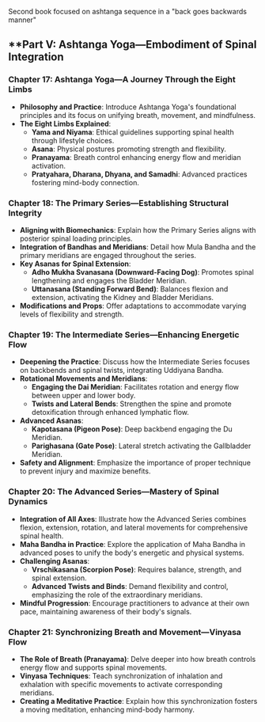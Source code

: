 
Second book focused on ashtanga sequence in a "back goes backwards manner"

## **Part V: **Ashtanga Yoga—Embodiment of Spinal Integration**

### **Chapter 17: Ashtanga Yoga—A Journey Through the Eight Limbs**

- **Philosophy and Practice**: Introduce Ashtanga Yoga's foundational principles and its focus on unifying breath, movement, and mindfulness.
- **The Eight Limbs Explained**:
  - **Yama and Niyama**: Ethical guidelines supporting spinal health through lifestyle choices.
  - **Asana**: Physical postures promoting strength and flexibility.
  - **Pranayama**: Breath control enhancing energy flow and meridian activation.
  - **Pratyahara, Dharana, Dhyana, and Samadhi**: Advanced practices fostering mind-body connection.

### **Chapter 18: The Primary Series—Establishing Structural Integrity**

- **Aligning with Biomechanics**: Explain how the Primary Series aligns with posterior spinal loading principles.
- **Integration of Bandhas and Meridians**: Detail how Mula Bandha and the primary meridians are engaged throughout the series.
- **Key Asanas for Spinal Extension**:
  - **Adho Mukha Svanasana (Downward-Facing Dog)**: Promotes spinal lengthening and engages the Bladder Meridian.
  - **Uttanasana (Standing Forward Bend)**: Balances flexion and extension, activating the Kidney and Bladder Meridians.
- **Modifications and Props**: Offer adaptations to accommodate varying levels of flexibility and strength.

### **Chapter 19: The Intermediate Series—Enhancing Energetic Flow**

- **Deepening the Practice**: Discuss how the Intermediate Series focuses on backbends and spinal twists, integrating Uddiyana Bandha.
- **Rotational Movements and Meridians**:
  - **Engaging the Dai Meridian**: Facilitates rotation and energy flow between upper and lower body.
  - **Twists and Lateral Bends**: Strengthen the spine and promote detoxification through enhanced lymphatic flow.
- **Advanced Asanas**:
  - **Kapotasana (Pigeon Pose)**: Deep backbend engaging the Du Meridian.
  - **Parighasana (Gate Pose)**: Lateral stretch activating the Gallbladder Meridian.
- **Safety and Alignment**: Emphasize the importance of proper technique to prevent injury and maximize benefits.

### **Chapter 20: The Advanced Series—Mastery of Spinal Dynamics**

- **Integration of All Axes**: Illustrate how the Advanced Series combines flexion, extension, rotation, and lateral movements for comprehensive spinal health.
- **Maha Bandha in Practice**: Explore the application of Maha Bandha in advanced poses to unify the body's energetic and physical systems.
- **Challenging Asanas**:
  - **Vrschikasana (Scorpion Pose)**: Requires balance, strength, and spinal extension.
  - **Advanced Twists and Binds**: Demand flexibility and control, emphasizing the role of the extraordinary meridians.
- **Mindful Progression**: Encourage practitioners to advance at their own pace, maintaining awareness of their body's signals.

### **Chapter 21: Synchronizing Breath and Movement—Vinyasa Flow**

- **The Role of Breath (Pranayama)**: Delve deeper into how breath controls energy flow and supports spinal movements.
- **Vinyasa Techniques**: Teach synchronization of inhalation and exhalation with specific movements to activate corresponding meridians.
- **Creating a Meditative Practice**: Explain how this synchronization fosters a moving meditation, enhancing mind-body harmony.

